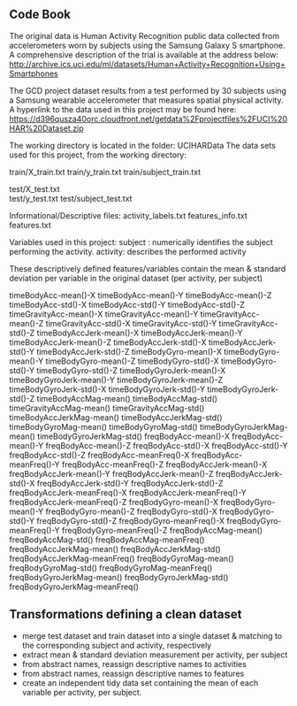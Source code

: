 ## Code Book

The original data is Human Activity Recognition public data collected from accelerometers worn by subjects using the Samsung Galaxy S smartphone. A  comprehensive description of the trial is available at the address below: http://archive.ics.uci.edu/ml/datasets/Human+Activity+Recognition+Using+Smartphones 

The GCD project dataset results from a test performed by 30 subjects using a Samsung wearable accelerometer that measures spatial physical activity.  A hyperlink to the data used in this project may be found here: https://d396qusza40orc.cloudfront.net/getdata%2Fprojectfiles%2FUCI%20HAR%20Dataset.zip

The working directory is located in the folder: UCIHARData
The data sets used for this project, from the working directory:

train/X_train.txt
train/y_train.txt
train/subject_train.txt

test/X_test.txt  
test/y_test.txt
test/subject_test.txt

Informational/Descriptive files:
activity_labels.txt
features_info.txt
features.txt

Variables used in this project:
subject : numerically identifies the subject performing the activity.
activity: describes the performed activity

These descriptively defined features/variables contain the mean & standard deviation per variable in the original dataset (per activity, per subject) 

timeBodyAcc-mean()-X
timeBodyAcc-mean()-Y
timeBodyAcc-mean()-Z
timeBodyAcc-std()-X
timeBodyAcc-std()-Y
timeBodyAcc-std()-Z
timeGravityAcc-mean()-X
timeGravityAcc-mean()-Y
timeGravityAcc-mean()-Z
timeGravityAcc-std()-X
timeGravityAcc-std()-Y
timeGravityAcc-std()-Z
timeBodyAccJerk-mean()-X
timeBodyAccJerk-mean()-Y
timeBodyAccJerk-mean()-Z
timeBodyAccJerk-std()-X
timeBodyAccJerk-std()-Y
timeBodyAccJerk-std()-Z
timeBodyGyro-mean()-X
timeBodyGyro-mean()-Y
timeBodyGyro-mean()-Z
timeBodyGyro-std()-X
timeBodyGyro-std()-Y
timeBodyGyro-std()-Z
timeBodyGyroJerk-mean()-X
timeBodyGyroJerk-mean()-Y
timeBodyGyroJerk-mean()-Z
timeBodyGyroJerk-std()-X
timeBodyGyroJerk-std()-Y
timeBodyGyroJerk-std()-Z
timeBodyAccMag-mean()
timeBodyAccMag-std()
timeGravityAccMag-mean()
timeGravityAccMag-std()
timeBodyAccJerkMag-mean()
timeBodyAccJerkMag-std()
timeBodyGyroMag-mean()
timeBodyGyroMag-std()
timeBodyGyroJerkMag-mean()
timeBodyGyroJerkMag-std()
freqBodyAcc-mean()-X
freqBodyAcc-mean()-Y
freqBodyAcc-mean()-Z
freqBodyAcc-std()-X
freqBodyAcc-std()-Y
freqBodyAcc-std()-Z
freqBodyAcc-meanFreq()-X
freqBodyAcc-meanFreq()-Y
freqBodyAcc-meanFreq()-Z
freqBodyAccJerk-mean()-X
freqBodyAccJerk-mean()-Y
freqBodyAccJerk-mean()-Z
freqBodyAccJerk-std()-X
freqBodyAccJerk-std()-Y
freqBodyAccJerk-std()-Z
freqBodyAccJerk-meanFreq()-X
freqBodyAccJerk-meanFreq()-Y
freqBodyAccJerk-meanFreq()-Z
freqBodyGyro-mean()-X
freqBodyGyro-mean()-Y
freqBodyGyro-mean()-Z
freqBodyGyro-std()-X
freqBodyGyro-std()-Y
freqBodyGyro-std()-Z
freqBodyGyro-meanFreq()-X
freqBodyGyro-meanFreq()-Y
freqBodyGyro-meanFreq()-Z
freqBodyAccMag-mean()
freqBodyAccMag-std()
freqBodyAccMag-meanFreq()
freqBodyAccJerkMag-mean()
freqBodyAccJerkMag-std()
freqBodyAccJerkMag-meanFreq()
freqBodyGyroMag-mean()
freqBodyGyroMag-std()
freqBodyGyroMag-meanFreq()
freqBodyGyroJerkMag-mean()
freqBodyGyroJerkMag-std()
freqBodyGyroJerkMag-meanFreq()

## Transformations defining a clean dataset

- merge test dataset and train dataset into a single dataset & matching to
  the corresponding subject and activity, respectively
- extract mean & standard deviation measurement per activity, per subject
- from abstract names, reassign descriptive names to activities
- from abstract names, reassign descriptive names to features
- create an independent tidy data set containing the mean of each variable 
  per activity, per subject. 
